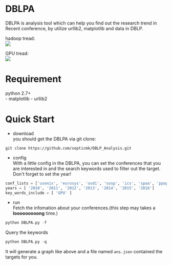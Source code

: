 
# DBLPA

DBLPA is analysis tool which can help you find out the research trend in Recent conference, by utilize urllib2, matplotlib and data in DBLP.  


hadoop tread:  
![](http://7xl4a3.com1.z0.glb.clouddn.com/hdoop.png)

GPU tread:  
![](http://7xl4a3.com1.z0.glb.clouddn.com/GPU.png)

# Requirement

python 2.7+  
    - matplotlib
    - urllib2

# Quick Start  

- download  
you should get the DBLPA via git clone:  
```shell
git clone https://github.com/septicmk/DBLP_Analysis.git
```

- config  
With a little config in the DBLPA, you can set the conferences that you are interested in and the search keywords used to filter out the target. Don't forget to set the year!  
```python
conf_lists = ['usenix', 'eurosys', 'osdi', 'sosp', 'ics', 'spaa', 'ppopp', 'ipps', 'sc']
years = [ '2010', '2011', '2012', '2013', '2014', '2015', '2016']
key_words_include = [ 'GPU' ]
```


- run  
Fetch the infomation about your conferences.(this step may takes a **looooooooong** time.)  
```python
python DBLPA.py -f
```

   
Query the keywords  
```python
python DBLPA.py -q

```
It will generate a graph like above and a file named `ans.json` contained the targets for you.  


